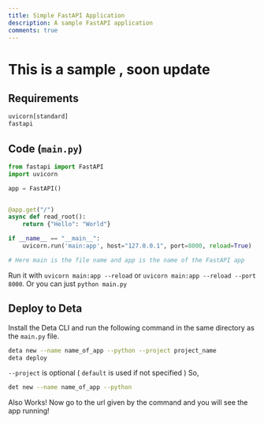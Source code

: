 ```yaml
---
title: Simple FastAPI Application
description: A sample FastAPI application
comments: true
---
```

# This is a sample , soon update

## Requirements
```txt
uvicorn[standard]
fastapi
```

## Code (`main.py`)
```py
from fastapi import FastAPI
import uvicorn

app = FastAPI()


@app.get("/")
async def read_root():
    return {"Hello": "World"}

if __name__ == "__main__":
    uvicorn.run('main:app', host="127.0.0.1", port=8000, reload=True)

# Here main is the file name and app is the name of the FastAPI app
```

Run it with `uvicorn main:app --reload` or `uvicorn main:app --reload --port 8000`. Or you can just `python main.py`

## Deploy to Deta
Install the Deta CLI and run the following command in the same directory as the `main.py` file.
```sh
deta new --name name_of_app --python --project project_name
deta deploy
```
`--project` is optional ( `default` is used if not specified )
So,
```sh
det new --name name_of_app --python
```
Also Works! Now go to the url given by the command and you will see the app running!